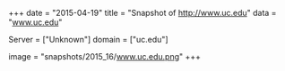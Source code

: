 
+++
date = "2015-04-19"
title = "Snapshot of http://www.uc.edu"
data = "www.uc.edu"

Server = ["Unknown"]
domain = ["uc.edu"]

  image = "snapshots/2015_16/www.uc.edu.png"
+++
#
